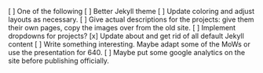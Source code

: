 [ ] One of the following
  [ ] Better Jekyll theme
  [ ] Update coloring and adjust layouts as necessary.
[ ] Give actual descriptions for the projects: give them their own pages, 
    copy the images over from the old site.
[ ] Implement dropdowns for projects?
[x] Update about and get rid of all default Jekyll content
[ ] Write something interesting. Maybe adapt some of the MoWs or
    use the presentation for 640.
[ ] Maybe put some google analytics on the site before publishing
    officially.
